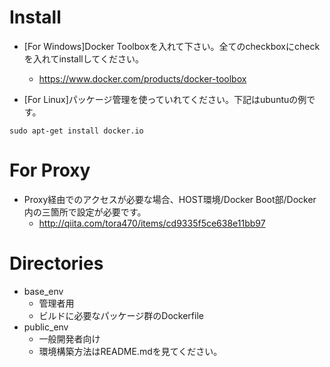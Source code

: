 # Install

- [For Windows]Docker Toolboxを入れて下さい。全てのcheckboxにcheckを入れてinstallしてください。

  - https://www.docker.com/products/docker-toolbox

- [For Linux]パッケージ管理を使っていれてください。下記はubuntuの例です。
~~~
sudo apt-get install docker.io
~~~

# For Proxy
- Proxy経由でのアクセスが必要な場合、HOST環境/Docker Boot部/Docker内の三箇所で設定が必要です。
   - http://qiita.com/tora470/items/cd9335f5ce638e11bb97

# Directories

- base_env
  - 管理者用
  - ビルドに必要なパッケージ群のDockerfile
- public_env
  - 一般開発者向け
  - 環境構築方法はREADME.mdを見てください。
